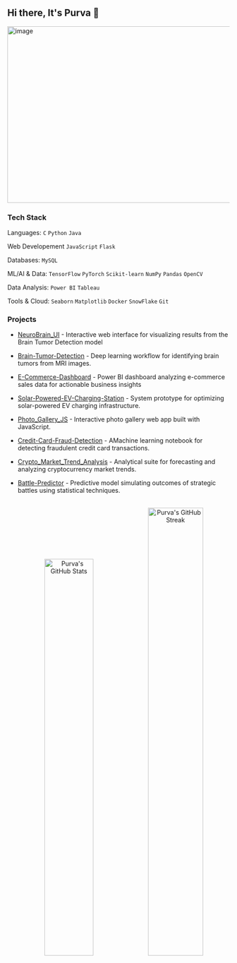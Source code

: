 ## Hi there, It's Purva 👋

<img width="2000" height="400" alt="image" src="https://github.com/user-attachments/assets/53d4816b-1c1f-4e98-93f5-7c3c3ca856b0" />



### Tech Stack

Languages: 
<code>C</code> <code>Python</code> <code>Java</code>

Web Developement 
<code>JavaScript</code> <code>Flask</code> 

Databases:
<code>MySQL</code> 

ML/AI & Data:
<code>TensorFlow</code> <code>PyTorch</code> <code>Scikit-learn</code> <code>NumPy</code> <code>Pandas</code> <code>OpenCV</code>

Data Analysis:
<code>Power BI</code> <code>Tableau</code> 

Tools & Cloud:  <code>Seaborn</code> <code>Matplotlib</code> <code>Docker</code> <code>SnowFlake</code> <code>Git</code>

### Projects

- [NeuroBrain_UI](https://github.com/PURVA6404/NeuroBrain_UI) - Interactive web interface for visualizing results from the Brain Tumor Detection model 
- [Brain-Tumor-Detection](https://github.com/PURVA6404/Brain-Tumor-Detection) - Deep learning workflow for identifying brain tumors from MRI images.  
- [E-Commerce-Dashboard](https://github.com/PURVA6404/E-Commerce-Dashboard) - Power BI dashboard analyzing e-commerce sales data for actionable business insights

- [Solar-Powered-EV-Charging-Station](https://github.com/PURVA6404/Solar-Powered-EV-Charging-Station) - System prototype for optimizing solar-powered EV charging infrastructure.
  <br>
  
- [Photo_Gallery_JS](https://github.com/PURVA6404/Photo_Gallery_JS) - Interactive photo gallery web app built with JavaScript.
- [Credit-Card-Fraud-Detection](https://github.com/PURVA6404/Credit-Card-Fraud-Detection) - AMachine learning notebook for detecting fraudulent credit card transactions.
  <br>

- [Crypto_Market_Trend_Analysis](https://github.com/PURVA6404/Crypto_Market_Trend_Analysis) - Analytical suite for forecasting and analyzing cryptocurrency market trends.
  <br>
- [Battle-Predictor](https://github.com/PURVA6404/Battle-Predictor) - Predictive model simulating outcomes of strategic battles using statistical techniques.  
  <br>

  <div align="center">
  <div class="grid grid-cols-2 gap-4">
    <img src="https://github-readme-stats.vercel.app/api?username=PURVA6404&show_icons=true&count_private=true&hide_border=false&title_color=2AA889&icon_color=599CAB&text_color=99D1CE&bg_color=0C1014" alt="Purva's GitHub Stats" width="48%" />
    <img src="https://github-readme-streak-stats-eight.vercel.app/?user=PURVA6404&theme=dark-smoky&hide_border=false" alt="Purva's GitHub Streak" width="51%" />
  </div>
  <div class="grid grid-cols-2 gap-4 mt-4">

  </div>
</div>
